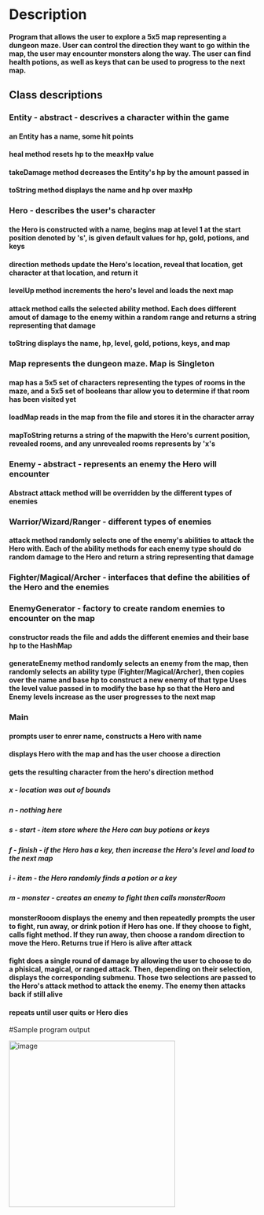 # Description
#### Program that allows the user to explore a 5x5 map representing a dungeon maze. User can control the direction they want to go within the map, the user may encounter monsters along the way. The user can find health potions, as well as keys that can be used to progress to the next map. 

## Class descriptions
### Entity - abstract - descrives a character within the game
#### an Entity has a name, some hit points
#### heal method resets hp to the meaxHp value
#### takeDamage method decreases the Entity's hp by the amount passed in 
#### toString method displays the name and hp over maxHp

### Hero - describes the user's character
#### the Hero is constructed with a name, begins map at level 1 at the start position denoted by 's', is given default values for hp, gold, potions, and keys
#### direction methods update the Hero's location, reveal that location, get character at that location, and return it 
#### levelUp method increments the hero's level and loads the next map
#### attack method calls the selected ability method. Each does different amout of damage to the enemy within a random range and returns a string representing that damage
#### toString displays the name, hp, level, gold, potions, keys, and map 

### Map represents the dungeon maze. Map is Singleton
#### map has a 5x5 set of characters representing the types of rooms in the maze, and a 5x5 set of booleans thar allow you to determine if that room has been visited yet
#### loadMap reads in the map from the file and stores it in the character array
#### mapToString returns a string of the mapwith the Hero's current position, revealed rooms, and any unrevealed rooms represents by 'x's

### Enemy - abstract - represents an enemy the Hero will encounter
#### Abstract attack method will be overridden by the different types of enemies

### Warrior/Wizard/Ranger - different types of enemies
#### attack method randomly selects one of the enemy's abilities to attack the Hero with. Each of the ability methods for each enemy type should do random damage to the Hero and return a string representing that damage

### Fighter/Magical/Archer - interfaces that define the abilities of the Hero and the enemies 

### EnemyGenerator - factory to create random enemies to encounter on the map 
#### constructor reads the file and adds the different enemies and their base hp to the HashMap
#### generateEnemy method randomly selects an enemy from the map, then randomly selects an ability type (Fighter/Magical/Archer), then copies over the name and base hp to construct a new enemy of that type Uses the level value passed in to modify the base hp so that the Hero and Enemy levels increase as the user progresses to the next map

### Main
#### prompts user to enrer name, constructs a Hero with name
#### displays Hero with the map and has the user choose a direction
#### gets the resulting character from the hero's direction method
##### x - location was out of bounds
##### n - nothing here
##### s - start - item store where the Hero can buy potions or keys
##### f - finish - if the Hero has a key, then increase the Hero's level and load to the next map
##### i - item - the Hero randomly finds a potion or a key 
##### m - monster - creates an enemy to fight then calls monsterRoom

#### monsterRooom displays the enemy and then repeatedly prompts the user to fight, run away, or drink potion if Hero has one. If they choose to fight, calls fight method. If they run away, then choose a random direction to move the Hero. Returns true if Hero is alive after attack

#### fight does a single round of damage by allowing the user to choose to do a phisical, magical, or ranged attack. Then, depending on their selection, displays the corresponding submenu. Those two selections are passed to the Hero's attack method to attack the enemy. The enemy then attacks back if still alive

#### repeats until user quits or Hero dies

#Sample program output

<img width="338" alt="image" src="https://user-images.githubusercontent.com/112827038/219847093-e07a38a6-6846-4755-9fd8-8ab9b5f35303.png">



